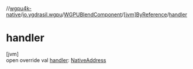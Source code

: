 //[wgpu4k-native](../../../../index.md)/[io.ygdrasil.wgpu](../../index.md)/[WGPUBlendComponent](../index.md)/[[jvm]ByReference](index.md)/[handler](handler.md)

# handler

[jvm]\
open override val [handler](handler.md): [NativeAddress](../../../ffi/-native-address/index.md)